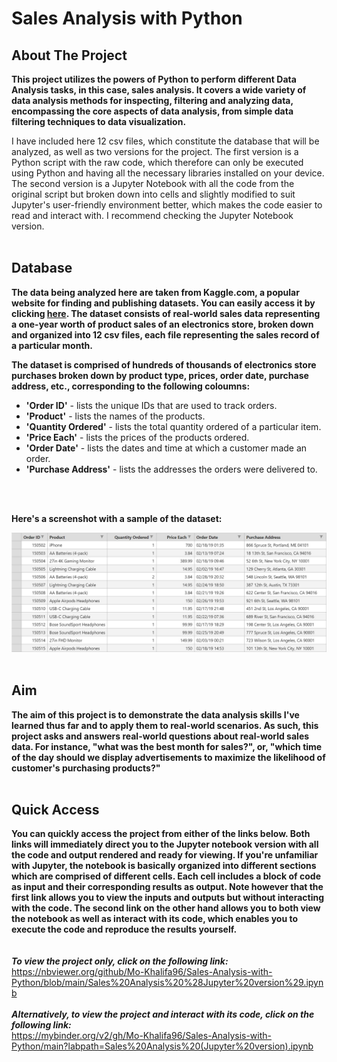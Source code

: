 # Sales Analysis with Python

## About The Project
**This project utilizes the powers of Python to perform different Data Analysis tasks, in this case, sales analysis. It covers a wide variety of
data analysis methods for inspecting, filtering and analyzing data, encompassing the core aspects of data analysis, from simple data filtering 
techniques to data visualization.**
<br>

I have included here 12 csv files, which constitute the database that will be analyzed, as well as two versions for the project. The first version is 
a Python script with the raw code, which therefore can only be executed using Python and having all the necessary libraries installed on your device. 
The second version is a Jupyter Notebook with all the code from the original script but broken down into cells and slightly modified to suit Jupyter's 
user-friendly environment better, which makes the code easier to read and interact with. I recommend checking the Jupyter Notebook version. 
<br>
<br>

## Database
**The data being analyzed here are taken from Kaggle.com, a popular website for finding and publishing datasets. You can easily access it by clicking [here](https://www.kaggle.com/datasets/knightbearr/sales-product-data).
The dataset consists of real-world sales data representing a one-year worth of product sales of an electronics store, broken down and organized into 12 csv files, each file representing the sales record of a particular month.**
<br>


**The dataset is comprised of hundreds of thousands of electronics store purchases broken down by product type, prices, order date,
purchase address, etc., corresponding to the following coloumns:** <br>
 * **'Order ID'** - lists the unique IDs that are used to track orders. 
 * **'Product'** - lists the names of the products.
 * **'Quantity Ordered'** - lists the total quantity ordered of a particular item. 
 * **'Price Each'** - lists the prices of the products ordered. 
 * **'Order Date'** - lists the dates and time at which a customer made an order.
 * **'Purchase Address'** - lists the addresses the orders were delivered to. 
<br>
<br>

**Here's a screenshot with a sample of the dataset:**
<br>

<img src="sales data screenshot.jpg" alt="https://github.com/Mo-Khalifa96/Sales-Analysis-with-Python/blob/main/sales%20data%20screenshot.jpg" width="800"/>

<br>
<br>

## Aim 
**The aim of this project is to demonstrate the data analysis skills I've learned thus far and to apply them to real-world scenarios. As such, this 
project asks and answers real-world questions about real-world sales data. For instance, "what was the best month for sales?", or, "which time of the day 
should we display advertisements to maximize the likelihood of customer's purchasing products?"**
<br>
<br>

## Quick Access
**You can quickly access the project from either of the links below. Both links will immediately direct you to the Jupyter notebook version with all the code and output rendered and ready for viewing. If you're unfamiliar with Jupyter, the notebook is basically organized into different sections which are comprised of different cells. Each cell includes a block of code as input and their corresponding results as output. Note however that the first link allows you to view the inputs and outputs but without interacting with the code. The second link on the other hand allows you to both view the notebook as well as interact with its code, which enables you to execute the code and reproduce the results yourself.**
<br>
<br>
<br>
***To view the project only, click on the following link:*** <br>
https://nbviewer.org/github/Mo-Khalifa96/Sales-Analysis-with-Python/blob/main/Sales%20Analysis%20%28Jupyter%20version%29.ipynb 
<br>
<br>
***Alternatively, to view the project and interact with its code, click on the following link:*** <br>
https://mybinder.org/v2/gh/Mo-Khalifa96/Sales-Analysis-with-Python/main?labpath=Sales%20Analysis%20(Jupyter%20version).ipynb
<br>
<br>
